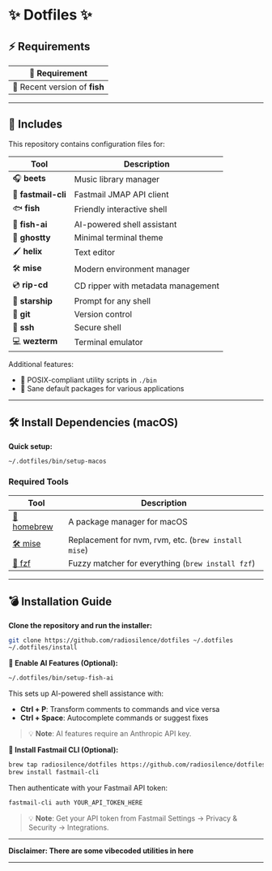 # ✨ Dotfiles ✨

## ⚡ Requirements

| 📝 Requirement                |
| ----------------------------- |
| 📄 Recent version of **fish** |

---

## 📂 Includes

This repository contains configuration files for:

| Tool                | Description                        |
| ------------------- | ---------------------------------- |
| 🎧 **beets**        | Music library manager              |
| 📧 **fastmail-cli** | Fastmail JMAP API client           |
| 🐟 **fish**         | Friendly interactive shell         |
| 🤖 **fish-ai**      | AI-powered shell assistant         |
| 👻 **ghostty**      | Minimal terminal theme             |
| 🖌️ **helix**        | Text editor                        |
| 🛠️ **mise**         | Modern environment manager         |
| 💿 **rip-cd**       | CD ripper with metadata management |
| 🚀 **starship**     | Prompt for any shell               |
| 🔧 **git**          | Version control                    |
| 🔐 **ssh**          | Secure shell                       |
| 💻 **wezterm**      | Terminal emulator                  |

Additional features:

- 💾 POSIX-compliant utility scripts in `./bin`
- 🔄 Sane default packages for various applications

---

## 🛠️ Install Dependencies (macOS)

**Quick setup:**

```sh
~/.dotfiles/bin/setup-macos
```

### Required Tools

| Tool                                      | Description                                          |
| ----------------------------------------- | ---------------------------------------------------- |
| [🍺 homebrew](https://brew.sh/)           | A package manager for macOS                          |
| [🛠️ mise](https://mise.jdx.dev)           | Replacement for nvm, rvm, etc. (`brew install mise`) |
| [👀 fzf](https://github.com/junegunn/fzf) | Fuzzy matcher for everything (`brew install fzf`)    |

---

## 💣 Installation Guide

**Clone the repository and run the installer:**

```sh
git clone https://github.com/radiosilence/dotfiles ~/.dotfiles
~/.dotfiles/install
```

**🤖 Enable AI Features (Optional):**

```sh
~/.dotfiles/bin/setup-fish-ai
```

This sets up AI-powered shell assistance with:

- **Ctrl + P**: Transform comments to commands and vice versa
- **Ctrl + Space**: Autocomplete commands or suggest fixes

> 💡 **Note**: AI features require an Anthropic API key.

**📧 Install Fastmail CLI (Optional):**

```sh
brew tap radiosilence/dotfiles https://github.com/radiosilence/dotfiles.git
brew install fastmail-cli
```

Then authenticate with your Fastmail API token:

```sh
fastmail-cli auth YOUR_API_TOKEN_HERE
```

> 💡 **Note**: Get your API token from Fastmail Settings → Privacy & Security → Integrations.

---

**Disclaimer: There are some vibecoded utilities in here**

---
